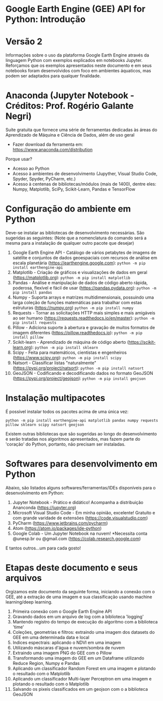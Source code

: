 # Google Earth Engine (GEE) API for Python: Introdução
# Versão 2

Informações sobre o uso da plataforma Google Earth Engine através da linguagem Python com exemplos explicados em notebooks Jupyter. Reforçamos que os exemplos apresentados neste documento e em seus notebooks foram desenvolvidos com foco em ambientes áquaticos, mas podem ser adaptados para qualquer finalidade.


# Anaconda (Jupyter Notebook - Créditos: Prof. Rogério Galante Negri)

Suíte gratuita que fornece uma série de ferramentas dedicadas às áreas do Aprendizado de Máquina e Ciência de Dados, além de uso geral

- Fazer download da ferramenta em: https://www.anaconda.com/distribution

Porque usar?

- Acesso ao Python
- Acesso à ambientes de desenvolvimento (Jupyther, Visual Studio Code, Spyder, Spyder, PyCharm, etc.)
- Acesso à centenas de bibliotecas/módulos (mais de 1400), dentre eles: Numpy, Matplotlib, SciPy, Scikit-Learn, Pandas e TensorFlow


# Configuração do ambiente em Python

Deve-se instalar as bibliotecas de desenvolvimento necessárias. São sugeridas as seguintes: (Note que a nomenclatura do comando será a mesma para a instalação de qualquer outro pacote que desejar)

1.  Google Earth Engine API - Catálogo de vários petabytes de imagens de satélite e conjuntos de dados geoespaciais com recursos de análise em escala planetária (https://earthengine.google.com): `python -m pip install earthengine-api`
2.  Matplotlib - Criação de gráficos e visualizações de dados em geral (https://matplotlib.org): `python -m pip install matplotlib`
3.  Pandas - Análise e manipulação de dados de código aberto rápida, poderosa, flexível e fácil de usar (https://pandas.pydata.org): `python -m pip install pandas`
4.  Numpy - Suporta arrays e matrizes multidimensionais, possuindo uma larga coleção de funções matemáticas para trabalhar com estas estruturas (https://numpy.org) `python -m pip install numpy`
5.  Requests - Tornar as solicitações HTTP mais simples e mais amigáveis ao ser humano (https://requests.readthedocs.io/en/master): `python -m pip install requests`
6.  Pillow - Adiciona suporte à abertura e gravação de muitos formatos de imagem diferentes (https://pillow.readthedocs.io): `python -m pip install pillow`
7.  Scikit-learn - Aprendizado de máquina de código aberto (https://scikit-learn.org): `python -m pip install sklearn`
8.  Scipy - Feita para matemáticos, cientistas e engenheiros (https://www.scipy.org): `python -m pip install scipy`
9.  Natsort - Classificar listas "naturalmente" (https://pypi.org/project/natsort): `python -m pip install natsort`
10. GeoJSON - Codificando e decodificando dados no formato GeoJSON (https://pypi.org/project/geojson): `python -m pip install geojson`


# Instalação multipacotes

É possível instalar todos os pacotes acima de uma única vez:

`python -m pip install earthengine-api matplotlib pandas numpy requests pillow sklearn scipy natsort geojson`

Existem outras bibliotecas que são sugeridas ao longo do desenvolvimento e serão tratadas nos algoritmos apresentados, mas fazem parte do 'coração' do Python, portanto, não precisam ser instaladas.


# Softwares para desenvolvimento em Python

Abaixo, são listados alguns softwares/ferramentas/IDEs disponíveis para o desenvolvimento em Python:

1.  Jupyter Notebook - Prático e didático! Acompanha a distribuição Ananconda (https://jupyter.org)
2.  Microsoft Visual Studio Code - Em minha opinião, excelente! Gratuíto e com grande varidade de extensões (https://code.visualstudio.com)
3.  PyCharm (https://www.jetbrains.com/pycharm)
4.  Atom (https://atom.io/packages/ide-python)
5.  Google Colab - Um Jupyter Notebook na nuvem! *Necessita conta @unesp.br ou @gmail.com (https://colab.research.google.com)

E tantos outros...um para cada gosto!


# Etapas deste documento e seus arquivos

Orgizamos este documento da seguinte forma, iniciando a conexão com o GEE, até a extração de uma imagem e sua classificação usando machine learning/deep learning.

1.  Primeira conexão com o Google Earth Engine API
2.  Gravando dados em um arquivo de log com a biblioteca 'logging'
3.  Mantendo registro do tempo de execução do algoritmo com a biblioteca 'time'
4.  Coleções, geometrias e filtros: extraindo uma imagem dos datasets do GEE em uma determinada data e local
5.  Indices espectrais: aplicando o NDVI em uma imagem
6.  Utilizando máscaras d'água e nuvem/sombra de nuvem
7.  Extraindo uma imagem PNG do GEE com o Pillow
8.  Transformando uma imagem do GEE em um Dataframe utilizando Reduce Region, Numpy e Pandas
9.  Aplicando um classificador Random Forest em uma imagem e plotando o resultado com o Matplotlib
10. Aplicando um classificador Multi-layer Perceptron em uma imagem e plotando o resultado com o Matplotlib
11. Salvando os pixeis classificados em um geojson com o a biblioteca GeoJSON